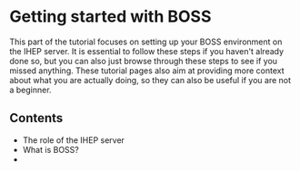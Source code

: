 # Getting started with BOSS

This part of the tutorial focuses on setting up your BOSS environment on the IHEP server. It is essential to follow these steps if you haven't already done so, but you can also just browse through these steps to see if you missed anything. These tutorial pages also aim at providing more context about what you are actually doing, so they can also be useful if you are not a beginner.

## Contents

* The role of the IHEP server
* What is BOSS?
* 
